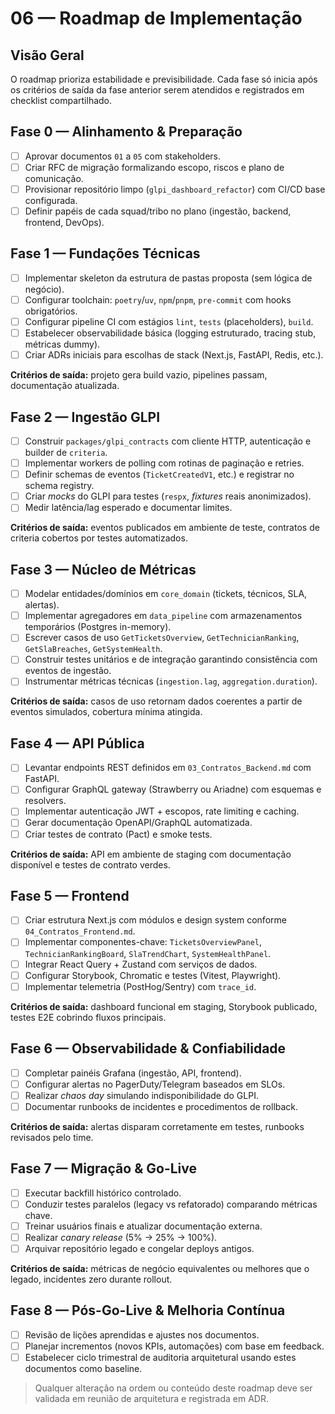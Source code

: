 # 06 — Roadmap de Implementação

## Visão Geral
O roadmap prioriza estabilidade e previsibilidade. Cada fase só inicia após os critérios de saída da fase anterior serem atendidos e registrados em checklist compartilhado.

## Fase 0 — Alinhamento & Preparação
- [ ] Aprovar documentos `01` a `05` com stakeholders.
- [ ] Criar RFC de migração formalizando escopo, riscos e plano de comunicação.
- [ ] Provisionar repositório limpo (`glpi_dashboard_refactor`) com CI/CD base configurada.
- [ ] Definir papéis de cada squad/tribo no plano (ingestão, backend, frontend, DevOps).

## Fase 1 — Fundações Técnicas
- [ ] Implementar skeleton da estrutura de pastas proposta (sem lógica de negócio).
- [ ] Configurar toolchain: `poetry`/`uv`, `npm`/`pnpm`, `pre-commit` com hooks obrigatórios.
- [ ] Configurar pipeline CI com estágios `lint`, `tests` (placeholders), `build`.
- [ ] Estabelecer observabilidade básica (logging estruturado, tracing stub, métricas dummy).
- [ ] Criar ADRs iniciais para escolhas de stack (Next.js, FastAPI, Redis, etc.).

**Critérios de saída:** projeto gera build vazio, pipelines passam, documentação atualizada.

## Fase 2 — Ingestão GLPI
- [ ] Construir `packages/glpi_contracts` com cliente HTTP, autenticação e builder de `criteria`.
- [ ] Implementar workers de polling com rotinas de paginação e retries.
- [ ] Definir schemas de eventos (`TicketCreatedV1`, etc.) e registrar no schema registry.
- [ ] Criar _mocks_ do GLPI para testes (`respx`, _fixtures_ reais anonimizados).
- [ ] Medir latência/lag esperado e documentar limites.

**Critérios de saída:** eventos publicados em ambiente de teste, contratos de criteria cobertos por testes automatizados.

## Fase 3 — Núcleo de Métricas
- [ ] Modelar entidades/domínios em `core_domain` (tickets, técnicos, SLA, alertas).
- [ ] Implementar agregadores em `data_pipeline` com armazenamentos temporários (Postgres in-memory).
- [ ] Escrever casos de uso `GetTicketsOverview`, `GetTechnicianRanking`, `GetSlaBreaches`, `GetSystemHealth`.
- [ ] Construir testes unitários e de integração garantindo consistência com eventos de ingestão.
- [ ] Instrumentar métricas técnicas (`ingestion.lag`, `aggregation.duration`).

**Critérios de saída:** casos de uso retornam dados coerentes a partir de eventos simulados, cobertura mínima atingida.

## Fase 4 — API Pública
- [ ] Levantar endpoints REST definidos em `03_Contratos_Backend.md` com FastAPI.
- [ ] Configurar GraphQL gateway (Strawberry ou Ariadne) com esquemas e resolvers.
- [ ] Implementar autenticação JWT + escopos, rate limiting e caching.
- [ ] Gerar documentação OpenAPI/GraphQL automatizada.
- [ ] Criar testes de contrato (Pact) e smoke tests.

**Critérios de saída:** API em ambiente de staging com documentação disponível e testes de contrato verdes.

## Fase 5 — Frontend
- [ ] Criar estrutura Next.js com módulos e design system conforme `04_Contratos_Frontend.md`.
- [ ] Implementar componentes-chave: `TicketsOverviewPanel`, `TechnicianRankingBoard`, `SlaTrendChart`, `SystemHealthPanel`.
- [ ] Integrar React Query + Zustand com serviços de dados.
- [ ] Configurar Storybook, Chromatic e testes (Vitest, Playwright).
- [ ] Implementar telemetria (PostHog/Sentry) com `trace_id`.

**Critérios de saída:** dashboard funcional em staging, Storybook publicado, testes E2E cobrindo fluxos principais.

## Fase 6 — Observabilidade & Confiabilidade
- [ ] Completar painéis Grafana (ingestão, API, frontend).
- [ ] Configurar alertas no PagerDuty/Telegram baseados em SLOs.
- [ ] Realizar _chaos day_ simulando indisponibilidade do GLPI.
- [ ] Documentar runbooks de incidentes e procedimentos de rollback.

**Critérios de saída:** alertas disparam corretamente em testes, runbooks revisados pelo time.

## Fase 7 — Migração & Go-Live
- [ ] Executar backfill histórico controlado.
- [ ] Conduzir testes paralelos (legacy vs refatorado) comparando métricas chave.
- [ ] Treinar usuários finais e atualizar documentação externa.
- [ ] Realizar _canary release_ (5% → 25% → 100%).
- [ ] Arquivar repositório legado e congelar deploys antigos.

**Critérios de saída:** métricas de negócio equivalentes ou melhores que o legado, incidentes zero durante rollout.

## Fase 8 — Pós-Go-Live & Melhoria Contínua
- [ ] Revisão de lições aprendidas e ajustes nos documentos.
- [ ] Planejar incrementos (novos KPIs, automações) com base em feedback.
- [ ] Estabelecer ciclo trimestral de auditoria arquitetural usando estes documentos como baseline.

> Qualquer alteração na ordem ou conteúdo deste roadmap deve ser validada em reunião de arquitetura e registrada em ADR.
